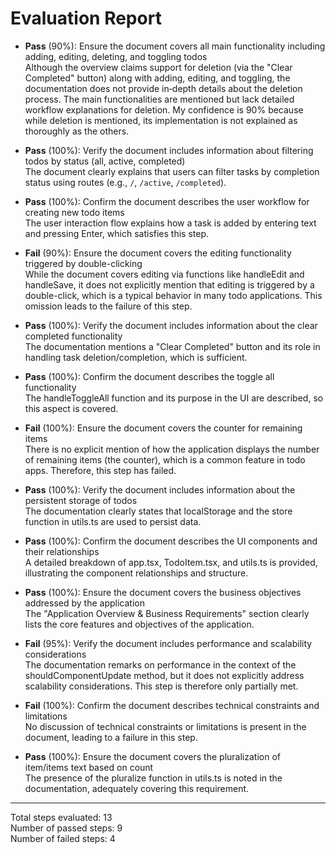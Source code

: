 # Evaluation Report

- **Pass** (90%): Ensure the document covers all main functionality including adding, editing, deleting, and toggling todos  
  Although the overview claims support for deletion (via the "Clear Completed" button) along with adding, editing, and toggling, the documentation does not provide in‐depth details about the deletion process. The main functionalities are mentioned but lack detailed workflow explanations for deletion. My confidence is 90% because while deletion is mentioned, its implementation is not explained as thoroughly as the others.

- **Pass** (100%): Verify the document includes information about filtering todos by status (all, active, completed)  
  The document clearly explains that users can filter tasks by completion status using routes (e.g., `/`, `/active`, `/completed`).

- **Pass** (100%): Confirm the document describes the user workflow for creating new todo items  
  The user interaction flow explains how a task is added by entering text and pressing Enter, which satisfies this step.

- **Fail** (90%): Ensure the document covers the editing functionality triggered by double-clicking  
  While the document covers editing via functions like handleEdit and handleSave, it does not explicitly mention that editing is triggered by a double-click, which is a typical behavior in many todo applications. This omission leads to the failure of this step.

- **Pass** (100%): Verify the document includes information about the clear completed functionality  
  The documentation mentions a "Clear Completed" button and its role in handling task deletion/completion, which is sufficient.

- **Pass** (100%): Confirm the document describes the toggle all functionality  
  The handleToggleAll function and its purpose in the UI are described, so this aspect is covered.

- **Fail** (100%): Ensure the document covers the counter for remaining items  
  There is no explicit mention of how the application displays the number of remaining items (the counter), which is a common feature in todo apps. Therefore, this step has failed.

- **Pass** (100%): Verify the document includes information about the persistent storage of todos  
  The documentation clearly states that localStorage and the store function in utils.ts are used to persist data.

- **Pass** (100%): Confirm the document describes the UI components and their relationships  
  A detailed breakdown of app.tsx, TodoItem.tsx, and utils.ts is provided, illustrating the component relationships and structure.

- **Pass** (100%): Ensure the document covers the business objectives addressed by the application  
  The "Application Overview & Business Requirements" section clearly lists the core features and objectives of the application.

- **Fail** (95%): Verify the document includes performance and scalability considerations  
  The documentation remarks on performance in the context of the shouldComponentUpdate method, but it does not explicitly address scalability considerations. This step is therefore only partially met.

- **Fail** (100%): Confirm the document describes technical constraints and limitations  
  No discussion of technical constraints or limitations is present in the document, leading to a failure in this step.

- **Pass** (100%): Ensure the document covers the pluralization of item/items text based on count  
  The presence of the pluralize function in utils.ts is noted in the documentation, adequately covering this requirement.

---

Total steps evaluated: 13  
Number of passed steps: 9  
Number of failed steps: 4
